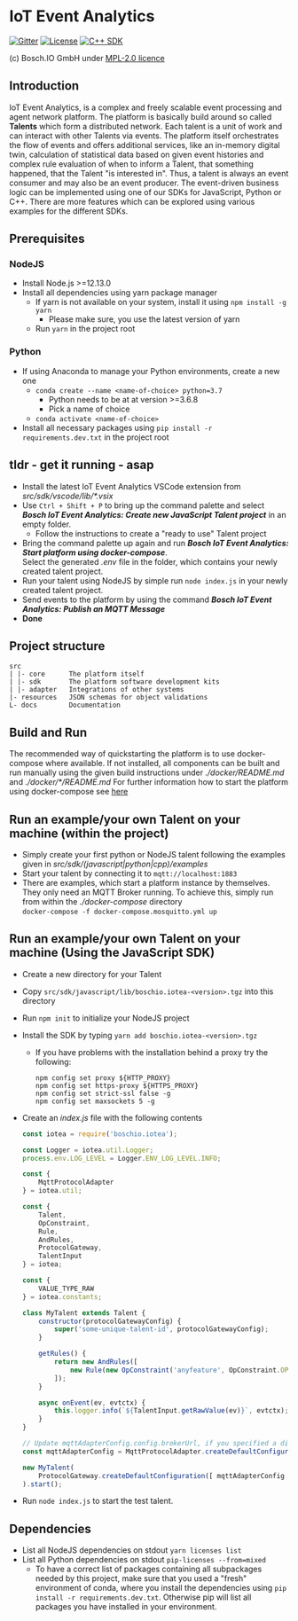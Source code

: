 <!---
  Copyright (c) 2021 Bosch.IO GmbH

  This Source Code Form is subject to the terms of the Mozilla Public
  License, v. 2.0. If a copy of the MPL was not distributed with this
  file, You can obtain one at https://mozilla.org/MPL/2.0/.

  SPDX-License-Identifier: MPL-2.0
-->

# IoT Event Analytics

[![Gitter](https://badges.gitter.im/iot-event-analytics/community.svg)](https://gitter.im/iot-event-analytics/community)
[![License](https://img.shields.io/badge/License-MPL%202.0-blue.svg)](https://opensource.org/licenses/MPL-2.0)
[![C++ SDK](https://github.com/boschglobal/iot-event-analytics/actions/workflows/build_cpp_sdk_cmake.yml/badge.svg?branch=feature%2Fgithub_actions_build_cpp_sdk)](https://github.com/boschglobal/iot-event-analytics/actions/workflows/build_cpp_sdk_cmake.yml)

(c) Bosch.IO GmbH
under [MPL-2.0 licence](https://choosealicense.com/licenses/mpl-2.0/)

## Introduction

IoT Event Analytics, is a complex and freely scalable event processing and agent network platform. The platform is basically build around so called __Talents__ which form a distributed network. Each talent is a unit of work and can interact with other Talents via events. The platform itself orchestrates the flow of events and offers additional services, like an in-memory digital twin, calculation of statistical data based on given event histories and complex rule evaluation of when to inform a Talent, that something happened, that the Talent "is interested in".
Thus, a talent is always an event consumer and may also be an event producer. The event-driven business logic can be implemented using one of our SDKs for JavaScript, Python or C++.
There are more features which can be explored using various examples for the different SDKs.

## Prerequisites

### NodeJS

- Install Node.js >=12.13.0
- Install all dependencies using yarn package manager
  - If yarn is not available on your system, install it using `npm install -g yarn`
    - Please make sure, you use the latest version of yarn
  - Run `yarn` in the project root

### Python

- If using Anaconda to manage your Python environments, create a new one
  - `conda create --name <name-of-choice> python=3.7`
    - Python needs to be at at version >=3.6.8
    - Pick a name of choice
  - `conda activate <name-of-choice>`
- Install all necessary packages using `pip install -r requirements.dev.txt` in the project root

## tldr - get it running - asap

- Install the latest IoT Event Analytics VSCode extension from _src/sdk/vscode/lib/*.vsix_
- Use `Ctrl + Shift + P` to bring up the command palette and select _**Bosch IoT Event Analytics: Create new JavaScript Talent project**_ in an empty folder.
  - Follow the instructions to create a "ready to use" Talent project
- Bring the command palette up again and run _**Bosch IoT Event Analytics: Start platform using docker-compose**_.<br>Select the generated _.env_ file in the folder, which contains your newly created talent project.
- Run your talent using NodeJS by simple run `node index.js` in your newly created talent project.
- Send events to the platform by using the command _**Bosch IoT Event Analytics: Publish an MQTT Message**_
- __Done__

## Project structure

```code
src
| |- core      The platform itself
| |- sdk       The platform software development kits
| |- adapter   Integrations of other systems
|- resources   JSON schemas for object validations
L- docs        Documentation
```

## Build and Run

The recommended way of quickstarting the platform is to use docker-compose where available. If not installed, all components can be built and run manually using the given build instructions under _./docker/README.md_ and _./docker/*/README.md_
For further information how to start the platform using docker-compose see [here](./docker-compose/README.md)

## Run an example/your own Talent on your machine (within the project)

- Simply create your first python or NodeJS talent following the examples given in _src/sdk/(javascript|python|cpp)/examples_<br>
- Start your talent by connecting it to `mqtt://localhost:1883`<br>
- There are examples, which start a platform instance by themselves. They only need an MQTT Broker running. To achieve this, simply run from within the _./docker-compose_ directory<br>
`docker-compose -f docker-compose.mosquitto.yml up`

## Run an example/your own Talent on your machine (Using the JavaScript SDK)

- Create a new directory for your Talent
- Copy `src/sdk/javascript/lib/boschio.iotea-<version>.tgz` into this directory
- Run `npm init` to initialize your NodeJS project
- Install the SDK by typing `yarn add boschio.iotea-<version>.tgz`
  - If you have problems with the installation behind a proxy try the following:

    ```text
    npm config set proxy ${HTTP_PROXY}
    npm config set https-proxy ${HTTPS_PROXY}
    npm config set strict-ssl false -g
    npm config set maxsockets 5 -g
    ```

- Create an _index.js_ file with the following contents

  ```javascript
  const iotea = require('boschio.iotea');

  const Logger = iotea.util.Logger;
  process.env.LOG_LEVEL = Logger.ENV_LOG_LEVEL.INFO;

  const {
      MqttProtocolAdapter
  } = iotea.util;

  const {
      Talent,
      OpConstraint,
      Rule,
      AndRules,
      ProtocolGateway,
      TalentInput
  } = iotea;

  const {
      VALUE_TYPE_RAW
  } = iotea.constants;

  class MyTalent extends Talent {
      constructor(protocolGatewayConfig) {
          super('some-unique-talent-id', protocolGatewayConfig);
      }

      getRules() {
          return new AndRules([
              new Rule(new OpConstraint('anyfeature', OpConstraint.OPS.ISSET,  null, 'anytype', VALUE_TYPE_RAW))
          ]);
      }

      async onEvent(ev, evtctx) {
          this.logger.info(`${TalentInput.getRawValue(ev)}`, evtctx);
      }
  }

  // Update mqttAdapterConfig.config.brokerUrl, if you specified a different one in your configuration !!!
  const mqttAdapterConfig = MqttProtocolAdapter.createDefaultConfiguration();

  new MyTalent(
      ProtocolGateway.createDefaultConfiguration([ mqttAdapterConfig ])
  ).start();
  ```

- Run `node index.js` to start the test talent.

## Dependencies

- List all NodeJS dependencies on stdout `yarn licenses list`
- List all Python dependencies on stdout `pip-licenses --from=mixed`
  - To have a correct list of packages containing all subpackages needed by this project, make sure that you used a "fresh" environment of conda, where you install the dependencies using `pip install -r requirements.dev.txt`. Otherwise pip will list all packages you have installed in your environment.

